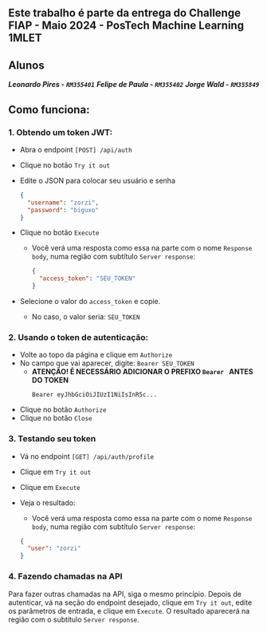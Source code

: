 ## Este trabalho é parte da entrega do Challenge FIAP - Maio 2024 - PosTech Machine Learning 1MLET 
## Alunos
***Leonardo Pires - `RM355401`***
***Felipe de Paula - `RM355402`***
***Jorge Wald - `RM355849`***

## Como funciona:

### 1. Obtendo um token JWT:

- Abra o endpoint `[POST] /api/auth`

- Clique no botão `Try it out`

- Edite o JSON para colocar seu usuário e senha
    ```json
    {
      "username": "zorzi",
      "password": "biguxo"
    }
    ```

- Clique no botão `Execute`
  - Você verá uma resposta como essa na parte com o nome `Response body`, numa região com subtítulo `Server response`:
    ```json
    {
      "access_token": "SEU_TOKEN"
    }
    ```

- Selecione o valor do `access_token` e copie. 
  - No caso, o valor seria: `SEU_TOKEN`

### 2. Usando o token de autenticação:

- Volte ao topo da página e clique em `Authorize`
- No campo que vai aparecer, digite: `Bearer SEU_TOKEN`
  - **ATENÇÃO! É NECESSÁRIO ADICIONAR O PREFIXO `Bearer ` ANTES DO TOKEN** 
    ```
    Bearer eyJhbGciOiJIUzI1NiIsInR5c... 
    ```
- Clique no botão `Authorize`
- Clique no botão `Close`

### 3. Testando seu token

- Vá no endpoint `[GET] /api/auth/profile`
- Clique em `Try it out`
- Clique em `Execute`
- Veja o resultado:

    - Você verá uma resposta como essa na parte com o nome `Response body`, numa região com subtítulo `Server response`:
    ```json
    {
      "user": "zorzi"
    }
    ```

### 4. Fazendo chamadas na API
Para fazer outras chamadas na API, siga o mesmo princípio. Depois de autenticar, vá na seção do endpoint desejado, 
clique em `Try it out`, edite os parâmetros de entrada, e clique em `Execute`.
O resultado aparecerá na região com o subtítulo `Server response`. 
